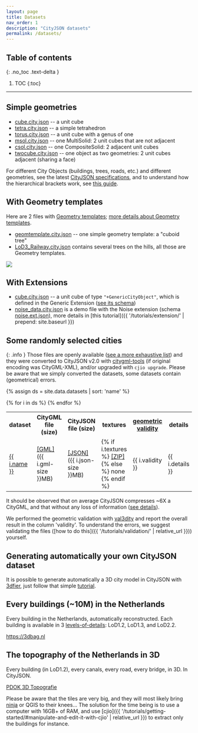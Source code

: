 ```yaml
---
layout: page
title: Datasets
nav_order: 1
description: "CityJSON datasets"
permalink: /datasets/
---
```


## Table of contents
{: .no_toc .text-delta }

1. TOC
{:toc}

---

## Simple geometries

  - [cube.city.json](https://3d.bk.tudelft.nl/opendata/cityjson/simplegeom/v2.0/cube.city.json) -- a unit cube
  - [tetra.city.json](https://3d.bk.tudelft.nl/opendata/cityjson/simplegeom/v2.0/tetra.city.json) -- a simple tetrahedron
  - [torus.city.json](https://3d.bk.tudelft.nl/opendata/cityjson/simplegeom/v2.0/torus.city.json) -- a unit cube with a genus of one
  - [msol.city.json](https://3d.bk.tudelft.nl/opendata/cityjson/simplegeom/v2.0/msol.city.json) -- one MultiSolid: 2 unit cubes that are not adjacent
  - [csol.city.json](https://3d.bk.tudelft.nl/opendata/cityjson/simplegeom/v2.0/csol.city.json) -- one CompositeSolid: 2 adjacent unit cubes
  - [twocube.city.json](https://3d.bk.tudelft.nl/opendata/cityjson/simplegeom/v2.0/twocube.city.json) -- one object as two geometries: 2 unit cubes adjacent (sharing a face)

For different City Objects (buildings, trees, roads, etc.) and different geometries, see the latest [CityJSON specifications](https://www.cityjson.org/specs/), and to understand how the hierarchical brackets work, see [this guide](https://www.cityjson.org/dev/geom-arrays/).


## With Geometry templates

Here are 2 files with [Geometry templates](https://www.cityjson.org/specs/#geometry-templates); [more details about Geometry templates](https://www.cityjson.org/dev/geom-templates/).

  - [geomtemplate.city.json](https://3d.bk.tudelft.nl/opendata/cityjson/simplegeom/v2.0/geomtemplate.city.json) -- one simple geometry template: a "cuboid tree" 
  - [LoD3_Railway.city.json](https://3d.bk.tudelft.nl/opendata/cityjson/3dcities/v2.0/LoD3_Railway.city.json) contains several trees on the hills, all those are Geometry templates.

![](railway_gt.png)


## With Extensions

  - [cube.city.json](https://3d.bk.tudelft.nl/opendata/cityjson/simplegeom/v2.0/cube.city.json) -- a unit cube of type `"+GenericCityObject"`, which is defined in the Generic Extension ([see its schema](https://www.cityjson.org/extensions/download/generic.ext.json))
  - [noise_data.city.json](../tutorials/files/noise_data.city.json) is a demo file with the Noise extension (schema [noise.ext.json](../tutorials/files/noise.ext.json)), more details in [this tutorial]({{ '/tutorials/extension/' | prepend: site.baseurl }})


## Some randomly selected cities

{: .info }
Those files are openly available ([see a more exhaustive list](https://3d.bk.tudelft.nl/opendata/opencities/)) and they were converted to CityJSON v2.0 with [citygml-tools](https://github.com/citygml4j/citygml-tools) (if original encoding was CityGML-XML), and/or upgraded with `cjio upgrade`.
Please be aware that we simply converted the datasets, some datasets contain (geometrical) errors.


{% assign ds = site.data.datasets | sort: 'name' %}

<table >
  <tr>
    <th>dataset</th>
    <th>CityGML file (size)</th>
    <th>CityJSON file (size)</th>
    <th>textures</th>
    <th><a href="https://github.com/tudelft3d/val3dity">geometric validity</a></th>
    <th>details</th>
  </tr>
  {% for i in ds %}
    <tr>
      <td><a href="{{ i.url }}">{{ i.name }}</a></td>
      <td><a href="https://3d.bk.tudelft.nl/opendata/cityjson/3dcities/citygml/{{ i.gml }}">[GML]</a> ({{ i.gml-size }}MB)</td>
      <td><a href="https://3d.bk.tudelft.nl/opendata/cityjson/3dcities/v2.0/{{ i.json }}">[JSON]</a> ({{ i.json-size }}MB)</td>
      <td>
        {% if i.textures %}
          <a href="https://3d.bk.tudelft.nl/opendata/cityjson/3dcities/citygml/{{ i.textures }}">[ZIP]</a>
        {% else %}
          none
        {% endif %}
      </td>
      <td>{{ i.validity }}</td>
      <td>{{ i.details }}</td>
    </tr>
  {% endfor %}
</table>

<i class="fas fa-exclamation-circle"></i> It should be observed that on average CityJSON compresses ~6X a CityGML, and that without any loss of information ([see details](https://github.com/cityjson/specs/wiki/Compression-factor-for-a-few-open-CityGML-datasets)).

<i class="fas fa-exclamation-circle"></i> We performed the geometric validation with [val3dity](https://github.com/tudelft3d/val3dity) and report the overall result in the column 'validity'. To understand the errors, we suggest validating the files ([how to do this]({{ '/tutorials/validation/' | relative_url }})) yourself.


## Generating automatically your own CityJSON dataset

It is possible to generate automatically a 3D city model in CityJSON with [3dfier](https://github.com/tudelft3d/3dfier), just follow that simple [tutorial](https://tudelft3d.github.io/3dfier/generate_lod1.html).


## Every buildings (~10M) in the Netherlands

Every building in the Netherlands, automatically reconstructed.
Each building is available in 3 [levels-of-details](https://3d.bk.tudelft.nl/lod): LoD1.2, LoD1.3, and LoD2.2.

<a href="https://3dbag.nl"><i class="fas fa-external-link-alt"></i> https://3dbag.nl</a>


## The topography of the Netherlands in 3D

Every building (in LoD1.2), every canals, every road, every bridge, in 3D. In CityJSON.

<a href="https://www.pdok.nl/3d-basisvoorziening"><i class="fas fa-external-link-alt"></i> PDOK 3D Topografie</a>

<i class="fas fa-exclamation-circle"></i> Please be aware that the tiles are very big, and they will most likely bring [ninja](https://ninja.cityjson.org) or QGIS to their knees... The solution for the time being is to use a computer with 16GB+ of RAM, and use [cjio]({{ '/tutorials/getting-started/#manipulate-and-edit-it-with-cjio' | relative_url }}) to extract only the buildings for instance. 


<!-- ## Paid datasets <span class="label label-purple">$$$</span>

  - [3dcityloader.com](https://3dcityloader.com/) offers an online service where you can download custom areas for a few cities. Areas up to 0.3km² are free of charge.
 -->

